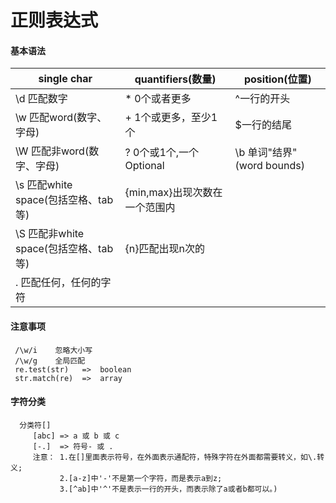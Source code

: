 # 正则表达式
#### 基本语法

  single char | quantifiers(数量) | position(位置)
  --- | --- | ---
  \d 匹配数字 | * 0个或者更多 | ^一行的开头
  \w 匹配word(数字、字母) | + 1个或更多，至少1个 | $一行的结尾
  \W 匹配非word(数字、字母) | ? 0个或1个,一个Optional | \b 单词"结界"(word bounds)
  \s 匹配white space(包括空格、tab等) | {min,max}出现次数在一个范围内	
  \S 匹配非white space(包括空格、tab等) | {n}匹配出现n次的 
  . 匹配任何，任何的字符 | 


#### 注意事项 
   ```
    /\w/i    忽略大小写  
    /\w/g    全局匹配   
    re.test(str)   =>  boolean  
    str.match(re)  =>  array  
   ```

#### 字符分类
   ```
     分类符[]
        [abc] => a 或 b 或 c
        [-.]  => 符号- 或 .
        注意： 1.在[]里面表示符号，在外面表示通配符，特殊字符在外面都需要转义，如\.转义;
              2.[a-z]中'-'不是第一个字符，而是表示a到z;
              3.[^ab]中'^'不是表示一行的开头，而表示除了a或者b都可以。)      
   ```

